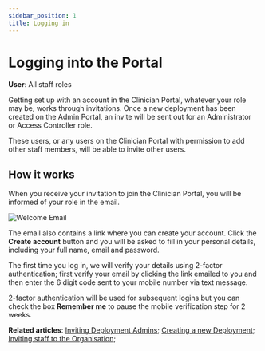 ```yaml
---
sidebar_position: 1
title: Logging in
---
```

# Logging into the Portal
**User**: All staff roles

Getting set up with an account in the Clinician Portal, whatever your role may be, works through invitations. Once a new deployment has been created on the Admin Portal, an invite will be sent out for an Administrator or Access Controller role.

These users, or any users on the Clinician Portal with permission to add other staff members, will be able to invite other users.
## How it works​
When you receive your invitation to join the Clinician Portal, you will be informed of your role in the email.

![Welcome Email](./assets/iMarkup_20220727_155213.png)

The email also contains a link where you can create your account. Click the **Create account** button and you will be asked to fill in your personal details, including your full name, email and password. 

The first time you log in, we will verify your details using 2-factor authentication; first verify your email by clicking the link emailed to you and then enter the 6 digit code sent to your mobile number via text message.

2-factor authentication will be used for subsequent logins but you can check the box **Remember me** to pause the mobile verification step for 2 weeks. 
 
**Related articles**: [Inviting Deployment Admins](https://github.com/huma-engineering/huma-docs/blob/97029f3643bd48a1d382a6ac8435f9aa9e57d4ec/data-collection/Admin%20Portal/Managing%20Deployments/Tools%20and%20Navigation/Inviting%20Deployment%20Admins.md); [Creating a new Deployment](https://github.com/huma-engineering/huma-docs/blob/97029f3643bd48a1d382a6ac8435f9aa9e57d4ec/data-collection/Admin%20Portal/Managing%20Deployments/General%20Settings/Creating%20a%20new%20Deployment.md); [Inviting staff to the Organisation](https://github.com/huma-engineering/huma-docs/blob/97029f3643bd48a1d382a6ac8435f9aa9e57d4ec/data-collection/Admin%20Portal/Managing%20Organisations/Inviting%20staff%20to%20an%20Organisation.md);

